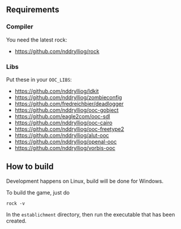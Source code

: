 

## Requirements

### Compiler

You need the latest rock:

  * <https://github.com/nddrylliog/rock>

### Libs

Put these in your `OOC_LIBS`:

  * <https://github.com/nddrylliog/ldkit>
  * <https://github.com/nddrylliog/zombieconfig>
  * <https://github.com/fredreichbier/deadlogger>
  * <https://github.com/nddrylliog/ooc-gobject>
  * <https://github.com/eagle2com/ooc-sdl>
  * <https://github.com/nddrylliog/ooc-cairo>
  * <https://github.com/nddrylliog/ooc-freetype2>
  * <https://github.com/nddrylliog/alut-ooc>
  * <https://github.com/nddrylliog/openal-ooc>
  * <https://github.com/nddrylliog/vorbis-ooc>

## How to build

Development happens on Linux, build will be done for Windows.

To build the game, just do

```
rock -v
```

In the `establichment` directory, then run the executable that
has been created.

